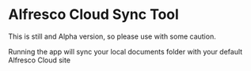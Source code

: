 Alfresco Cloud Sync Tool
=============

This is still and Alpha version, so please use with some caution.

Running the app will sync your local documents folder with your default Alfresco Cloud site